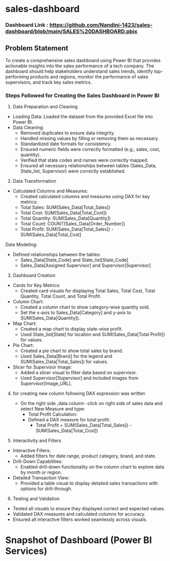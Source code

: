 # sales-dashboard

### Dashboard Link : https://github.com/Nandini-1423/sales-dashboard/blob/main/SALES%20DASHBOARD.pbix

## Problem Statement

To create a comprehensive sales dashboard using Power BI that provides actionable insights into the sales performance of a tech company. The dashboard should help stakeholders understand sales trends, identify top-performing products and regions, monitor the performance of sales supervisors, and track key sales metrics.

### Steps Followed for Creating the Sales Dashboard in Power BI

1. Data Preparation and Cleaning
- Loading Data: Loaded the dataset from the provided Excel file 
   into Power BI.
- Data Cleaning:
  - Removed duplicates to ensure data integrity.
  - Handled missing values by filling or removing them as 
     necessary.
  - Standardized date formats for consistency.
  - Ensured numeric fields were correctly formatted (e.g., sales, 
    cost, quantity).
  - Verified that state codes and names were correctly mapped.
  - Ensured all necessary relationships between tables 
       (Sales_Data, State_list, Supervisor) were correctly 
     established.
    
2. Data Transformation
- Calculated Columns and Measures:
  - Created calculated columns and measures using DAX for key metrics:
   - Total Sales: SUM(Sales_Data[Total_Sales])
   - Total Cost: SUM(Sales_Data[Total_Cost])
   - Total Quantity: SUM(Sales_Data[Quantity])
   - Total Count: COUNT(Sales_Data[Order_Number])
   - Total Profit: SUM(Sales_Data[Total_Sales]) - 
       SUM(Sales_Data[Total_Cost]
    
 Data Modeling:
 - Defined relationships between the tables:
   - Sales_Data[State_Code] and State_list[State_Code]
   - Sales_Data[Assigned Supervisor] and Supervisor[Supervisor]
  

3. Dashboard Creation
  - Cards for Key Metrics:
    - Created card visuals for displaying Total Sales, Total Cost, Total Quantity, Total Count, and Total Profit.
  - Column Chart:
    - Created a column chart to show category-wise quantity sold.
    - Set the x-axis to Sales_Data[Category] and y-axis to SUM(Sales_Data[Quantity]).
  - Map Chart:
    - Created a map chart to display state-wise profit.
    - Used State_list[State] for location and SUM(Sales_Data[Total Profit]) for values.
  - Pie Chart:
    - Created a pie chart to show total sales by brand.
    - Used Sales_Data[Brand] for the legend and SUM(Sales_Data[Total_Sales]) for values.
  - Slicer for Supervisor Image:
    - Added a slicer visual to filter data based on supervisor.
    - Used Supervisor[Supervisor] and included images from Supervisor[Image_URL].
     
4. for creating new column following DAX expression was written
   - On the right side ,data column -click on right side of sales data and select New Measure and type:
     - Total Profit Calculation:
     -  Defined a DAX measure for total profit:
        - Total Profit = SUM(Sales_Data[Total_Sales]) - SUM(Sales_Data[Total_Cost])

5. Interactivity and Filters
- Interactive Filters:
  - Added filters for date range, product category, brand, and state.
- Drill-Down Capabilities:
  - Enabled drill-down functionality on the column chart to explore data by month or region.
- Detailed Transaction View:
  - Provided a table visual to display detailed sales transactions with options for drill-through.
    
6. Testing and Validation
  - Tested all visuals to ensure they displayed correct and expected values.
  - Validated DAX measures and calculated columns for accuracy.
  - Ensured all interactive filters worked seamlessly across visuals.

# Snapshot of Dashboard (Power BI Services)
 


